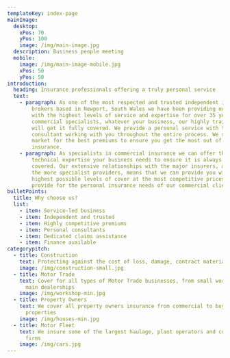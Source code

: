 ```yaml
---
templateKey: index-page
mainImage:
  desktop:
    xPos: 70
    yPos: 100
    image: /img/main-image.jpg
  description: Business people meeting
  mobile:
    image: /img/main-image-mobile.jpg
    xPos: 50
    yPos: 50
introduction:
  heading: Insurance professionals offering a truly personal service
  text:
    - paragraph: As one of the most respected and trusted independent insurance
        brokers based in Newport, South Wales we have been providing our clients
        with the highest levels of service and expertise for over 35 years. As
        commercial specialists, whatever your business, our highly trained team
        will get it fully covered. We provide a personal service with the same
        consultant working with you throughout the entire process. We search the
        market for the best premiums to ensure you get the most out of your
        insurance.
    - paragraph: As specialists in commercial insurance we can offer the care and
        technical expertise your business needs to ensure it is always fully
        covered. Our extensive relationships with the major insurers, as well as
        the more specialist providers, means that we can provide you with the
        highest possible levels of cover at the most competitive prices. We also
        provide for the personal insurance needs of our commercial clients.
bulletPoints:
  title: Why choose us?
  list:
    - item: Service-led business
    - item: Independent and trusted
    - item: Highly competitive premiums
    - item: Personal consultants
    - item: Dedicated claims assistance
    - item: Finance available
categorypitch:
  - title: Construction
    text: Protecting against the cost of loss, damage, contract materials and more
    image: /img/construction-small.jpg
  - title: Motor Trade
    text: Cover for all types of Motor Trade businesses, from small workshops up to
      main dealerships
    image: /img/workshop-min.jpg
  - title: Property Owners
    text: We cover all property owners insurance from commercial to buy-to-let
      properties
    image: /img/houses-min.jpg
  - title: Motor Fleet
    text: We insure some of the largest haulage, plant operators and coach & bus
      firms
    image: /img/cars.jpg
---
```

